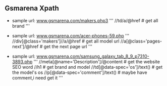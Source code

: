 ## Gsmarena Xpath

- sample url: www.gsmarena.com/makers.php3
'''
	//td/a/@href  # get all brand
'''

- sample url: www.gsmarena.com/acer-phones-59.php
'''
	//div[@class='makers']//a/@href  # get all model url
	//a[@class='pages-next']/@href  # get the next page url
'''

- sample url: www.gsmarena.com/samsung_galaxy_tab_8_9_p7310-3893.php
'''
	//meta[@name='Description']/@content   # get the website SEO word
	//h1  # get brand and model
	//td[@data-spec='os']/text()  # get the model's os
	//p[@data-spec='comment']/text()  # maybe have comment,i need get it
'''
